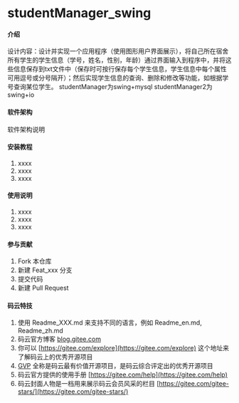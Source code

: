 # studentManager_swing

#### 介绍
设计内容：设计并实现一个应用程序（使用图形用户界面展示），将自己所在宿舍所有学生的学生信息（学号，姓名，性别，年龄）通过界面输入到程序中，并将这些信息保存到txt文件中（保存时可按行保存每个学生信息，学生信息中每个属性可用逗号或分号隔开）；然后实现学生信息的查询、删除和修改等功能，如根据学号查询某位学生。
studentManager为swing+mysql
studentManager2为swing+io

#### 软件架构
软件架构说明


#### 安装教程

1. xxxx
2. xxxx
3. xxxx

#### 使用说明

1. xxxx
2. xxxx
3. xxxx

#### 参与贡献

1. Fork 本仓库
2. 新建 Feat_xxx 分支
3. 提交代码
4. 新建 Pull Request


#### 码云特技

1. 使用 Readme\_XXX.md 来支持不同的语言，例如 Readme\_en.md, Readme\_zh.md
2. 码云官方博客 [blog.gitee.com](https://blog.gitee.com)
3. 你可以 [https://gitee.com/explore](https://gitee.com/explore) 这个地址来了解码云上的优秀开源项目
4. [GVP](https://gitee.com/gvp) 全称是码云最有价值开源项目，是码云综合评定出的优秀开源项目
5. 码云官方提供的使用手册 [https://gitee.com/help](https://gitee.com/help)
6. 码云封面人物是一档用来展示码云会员风采的栏目 [https://gitee.com/gitee-stars/](https://gitee.com/gitee-stars/)